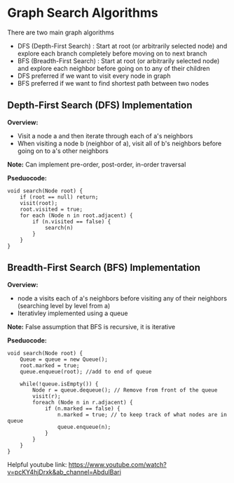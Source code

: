 # Graph Search Algorithms
There are two main graph algorithms
- DFS (Depth-First Search) : Start at root (or arbitrarily selected node) and explore each branch completely before moving on to next branch
- BFS (Breadth-First Search) : Start at root (or arbitrarily selected node) and explore each neighbor before going on to any of their children
- DFS preferred if we want to visit every node in graph
- BFS preferred if we want to find shortest path between two nodes

## Depth-First Search (DFS) Implementation
<b>Overview:</b>
- Visit a node a and then iterate through each of a's neighbors
- When visiting a node b (neighbor of a), visit all of b's neighbors before going on to a's other neighbors

<b>Note:</b> Can implement pre-order, post-order, in-order traversal

<b>Pseduocode:</b>
```
void search(Node root) {
    if (root == null) return;
    visit(root);
    root.visited = true;
    for each (Node n in root.adjacent) {
        if (n.visited == false) {
            search(n)
        }
    }
}
```

## Breadth-First Search (BFS) Implementation
<p><b>Overview:</b></p>

- node a visits each of a's neighbors before visiting any of their neighbors (searching level by level from a)
- Iterativley implemented using a queue


<b>Note:</b> False assumption that BFS is recursive, it is iterative

<b>Pseduocode:</b>
```
void search(Node root) {
    Queue = queue = new Queue();
    root.marked = true;
    queue.enqueue(root); //add to end of queue

    while(!queue.isEmpty()) {
        Node r = queue.dequeue(); // Remove from front of the queue
        visit(r);
        foreach (Node n in r.adjacent) {
            if (n.marked == false) {
                n.marked = true; // to keep track of what nodes are in queue
                queue.enqueue(n);
            }
        }
    }
}
```

Helpful youtube link: https://www.youtube.com/watch?v=pcKY4hjDrxk&ab_channel=AbdulBari
